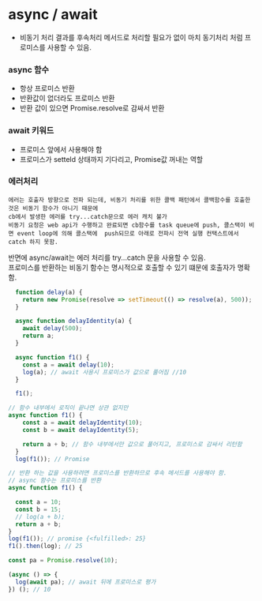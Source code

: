 # async / await
- 비동기 처리 결과를 후속처리 메서드로 처리할 필요가 없이 마치 동기처리 처럼 프로미스를 사용할 수 있음.

### async 함수
- 항상 프로미스 반환
- 반환값이 없더라도 프로미스 반환
- 반환 값이 있으면 Promise.resolve로 감싸서 반환

### await 키워드
- 프로미스 앞에서 사용해야 함
- 프로미스가 setteld 상태까지 기다리고, Promise값 꺼내는 역할 

### 에러처리 
```
에러는 호출자 방향으로 전파 되는데, 비동기 처리를 위한 콜백 패턴에서 콜백함수를 호출한 것은 비동기 함수가 아니기 때문에  
cb에서 발생한 에러를 try...catch문으로 에러 캐치 불가  
비동기 요청은 web api가 수행하고 완료되면 cb함수를 task queue에 push, 콜스택이 비면 event loop에 의해 콜스택에  push되므로 아래로 전파시 전역 실행 컨택스트에서 catch 하지 못함.  
```

반면에 async/await는 에러 처리를  try...catch 문을 사용할 수 있음.  
프로미스를 반환하는 비동기 함수는 명시적으로 호출할 수 있기 떄문에 호출자가 명확함.  

``` javascript
  function delay(a) {
    return new Promise(resolve => setTimeout(() => resolve(a), 500));
  }

  async function delayIdentity(a) {
    await delay(500);
    return a;
  }

  async function f1() {
    const a = await delay(10);
    log(a); // await 사용시 프로미스가 값으로 풀어짐 //10
  }

  f1();
```

``` javascript
// 함수 내부에서 로직이 끝나면 상관 없지만 
async function f1() {
    const a = await delayIdentity(10);
    const b = await delayIdentity(5);

    return a + b; // 함수 내부에서만 값으로 풀어지고, 프로미스로 감싸서 리턴함
  }
  log(f1()); // Promise 
```

``` javascript
// 반환 하는 값을 사용하려면 프로미스를 반환하므로 후속 메서드를 사용해야 함.
// async 함수는 프로미스를 반환
async function f1() {

  const a = 10;
  const b = 15;
  // log(a + b);
  return a + b;
}
log(f1()); // promise {<fulfilled>: 25}
f1().then(log); // 25
```

``` javascript
const pa = Promise.resolve(10);

(async () => {
  log(await pa); // await 뒤에 프로미스로 평가 
}) (); // 10
```

